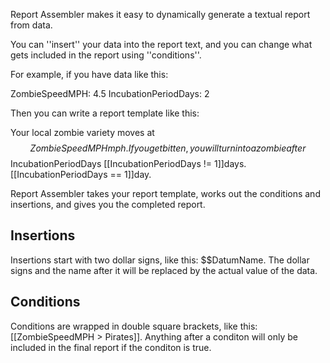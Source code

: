 Report Assembler makes it easy to dynamically generate a textual report from data.

You can ''insert'' your data into the report text, and you can change what gets included in the report using ''conditions''.

For example, if you have data like this:

 ZombieSpeedMPH: 4.5
 IncubationPeriodDays: 2

Then you can write a report template like this:

 Your local zombie variety moves at $$ZombieSpeedMPH mph.  If you get bitten, you will turn into a zombie after $$IncubationPeriodDays [[IncubationPeriodDays != 1]]days.[[IncubationPeriodDays == 1]]day.

Report Assembler takes your report template, works out the conditions and insertions, and gives you the completed report.

Insertions
----------
Insertions start with two dollar signs, like this: $$DatumName.  The dollar signs and the name after it will be replaced by the actual value of the data.

Conditions
----------
Conditions are wrapped in double square brackets, like this: [[ZombieSpeedMPH > Pirates]].  Anything after a conditon will only be included in the final report if the conditon is true.

